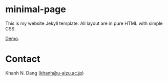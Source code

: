 # minimal-page

This is my website Jekyll template.
All layout are in pure HTML with simple CSS.

[Demo](https://u-aizu.ac.jp/~khanh/).

# Contact

Khanh N. Dang (khanh@u-aizu.ac.jp)

